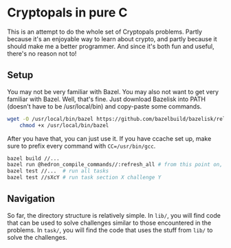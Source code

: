 # Cryptopals in pure C

This is an attempt to do the whole set of Cryptopals problems.
Partly because it's an enjoyable way to learn about crypto, and partly because it should make me a better programmer.
And since it's both fun and useful, there's no reason not to!

## Setup

You may not be very familiar with Bazel.
You may also not want to get very familiar with Bazel.
Well, that's fine.
Just download Bazelisk into PATH (doesn't have to be /usr/local/bin) and copy-paste some commands.

```bash
wget -O /usr/local/bin/bazel https://github.com/bazelbuild/bazelisk/releases/download/v1.21.0/bazelisk-linux-amd64 && \
    chmod +x /usr/local/bin/bazel
```

After you have that, you can just use it.
If you have ccache set up, make sure to prefix every command with `CC=/usr/bin/gcc`.

```bash
bazel build //...
bazel run @hedron_compile_commands//:refresh_all # from this point on, clangd should work file
bazel test //...  # run all tasks
bazel test //sXcY # run task section X challenge Y
```

## Navigation

So far, the directory structure is relatively simple.
In `lib/`, you will find code that can be used to solve challenges similar to those encountered in the problems.
In `task/`, you will find the code that uses the stuff from `lib/` to solve the challenges.
